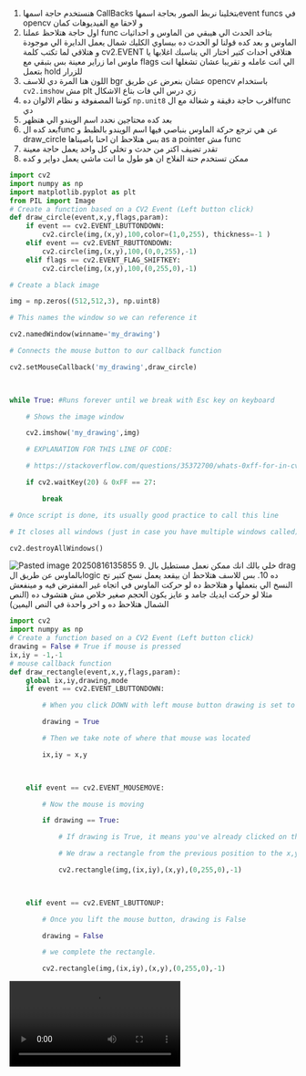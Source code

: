 1. هنستخدم حاجة اسمها CallBacks بتخلينا نربط الصور بحاجة اسمهاevent funcs  في opencv و لاحقا مع الفيديوهات كمان
2. اول حاجة هتلاحظ عملنا func  بتاخد الحدث الي هيبقي من الماوس و احداثيات الماوس و بعد كده قولنا لو الحدث ده بيساوي الكليك شمال يعمل الدايرة الي موجودة و هتلاقي لما تكتب كلمة cv2.EVENT  هتلاقي احداث كتير اختار الي يناسبك  اغلابها يا ماوس اما زراير معينة بس بتبقي مع flags  الي انت عامله و تقريبا عشان تشغلها انت بتعمل hold  للزرار 
3. اللون هنا المرة دي للاسف bgr  عشان بنعرض عن طريق opencv باستخدام   `cv2.imshow` مش plt  زي درس الي فات بتاع الاشكال
4. كوننا المصفوفة و نظام الالوان ده `np.unit8` اقرب حاجة دقيقة و شغالة مع الfunc دي
5. بعد كده محتاجين نحدد اسم الويندو الي هتظهر
6. بعد كده الfunc عن هي ترجع حركة الماوس بنباصي فيها اسم الويندو بالظبط و draw_circle  بس هتلاحظ ان احنا باصيناها as a pointer  مش func
7. تقدر تضيف اكتر من حدث و تخلي كل واحد يعمل حاجة معينة
8. ممكن تستخدم حتة الفلاج ان هو طول ما انت ماشي  يعمل دواير و كده 
```python
import cv2
import numpy as np
import matplotlib.pyplot as plt
from PIL import Image
# Create a function based on a CV2 Event (Left button click)
def draw_circle(event,x,y,flags,param):
    if event == cv2.EVENT_LBUTTONDOWN:
        cv2.circle(img,(x,y),100,color=(1,0,255), thickness=-1 )
    elif event == cv2.EVENT_RBUTTONDOWN:
        cv2.circle(img,(x,y),100,(0,0,255),-1)
    elif flags == cv2.EVENT_FLAG_SHIFTKEY:
        cv2.circle(img,(x,y),100,(0,255,0),-1)

# Create a black image

img = np.zeros((512,512,3), np.uint8)

# This names the window so we can reference it

cv2.namedWindow(winname='my_drawing')

# Connects the mouse button to our callback function

cv2.setMouseCallback('my_drawing',draw_circle)

  

while True: #Runs forever until we break with Esc key on keyboard

    # Shows the image window

    cv2.imshow('my_drawing',img)

    # EXPLANATION FOR THIS LINE OF CODE:

    # https://stackoverflow.com/questions/35372700/whats-0xff-for-in-cv2-waitkey1/39201163

    if cv2.waitKey(20) & 0xFF == 27:

        break

# Once script is done, its usually good practice to call this line

# It closes all windows (just in case you have multiple windows called)

cv2.destroyAllWindows()
```
![Pasted image 20250816135855](Pasted%20image%2020250816135855.png)
9. خلي بالك انك ممكن نعمل مستطيل بال drag  بالماوس عن طريق الlogic  ده 
10. بس للاسف هتلاحظ ان بيقعد يعمل نسخ كتير تح النسخ الي بتعملها و هتلاحظ ده لو حركت الماوس في اتجاه غير المفترض فيه و مينفعش مثلا لو حركت ايديك جامد و عايز يكون الحجم صغير خلاص مش هتشوف ده (النص الشمال هتلاحظ ده و اخر واحدة في النص اليمين)
```python
import cv2
import numpy as np
# Create a function based on a CV2 Event (Left button click)
drawing = False # True if mouse is pressed
ix,iy = -1,-1
# mouse callback function
def draw_rectangle(event,x,y,flags,param):
    global ix,iy,drawing,mode
    if event == cv2.EVENT_LBUTTONDOWN:

        # When you click DOWN with left mouse button drawing is set to True

        drawing = True

        # Then we take note of where that mouse was located

        ix,iy = x,y

  

    elif event == cv2.EVENT_MOUSEMOVE:

        # Now the mouse is moving

        if drawing == True:

            # If drawing is True, it means you've already clicked on the left mouse button

            # We draw a rectangle from the previous position to the x,y where the mouse is

            cv2.rectangle(img,(ix,iy),(x,y),(0,255,0),-1)

  

    elif event == cv2.EVENT_LBUTTONUP:

        # Once you lift the mouse button, drawing is False

        drawing = False

        # we complete the rectangle.

        cv2.rectangle(img,(ix,iy),(x,y),(0,255,0),-1)
```
![20250816-1138-05.1889909](20250816-1138-05.1889909.mp4)
 